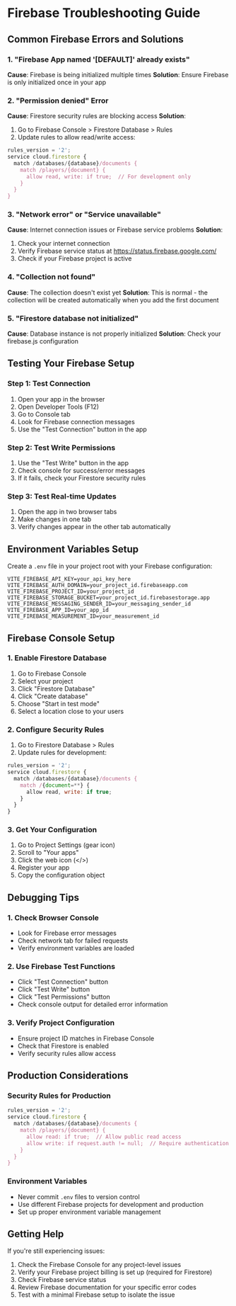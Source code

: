 # Firebase Troubleshooting Guide

## Common Firebase Errors and Solutions

### 1. "Firebase App named '[DEFAULT]' already exists"
**Cause**: Firebase is being initialized multiple times
**Solution**: Ensure Firebase is only initialized once in your app

### 2. "Permission denied" Error
**Cause**: Firestore security rules are blocking access
**Solution**: 
1. Go to Firebase Console > Firestore Database > Rules
2. Update rules to allow read/write access:
```javascript
rules_version = '2';
service cloud.firestore {
  match /databases/{database}/documents {
    match /players/{document} {
      allow read, write: if true;  // For development only
    }
  }
}
```

### 3. "Network error" or "Service unavailable"
**Cause**: Internet connection issues or Firebase service problems
**Solution**: 
1. Check your internet connection
2. Verify Firebase service status at https://status.firebase.google.com/
3. Check if your Firebase project is active

### 4. "Collection not found"
**Cause**: The collection doesn't exist yet
**Solution**: This is normal - the collection will be created automatically when you add the first document

### 5. "Firestore database not initialized"
**Cause**: Database instance is not properly initialized
**Solution**: Check your firebase.js configuration

## Testing Your Firebase Setup

### Step 1: Test Connection
1. Open your app in the browser
2. Open Developer Tools (F12)
3. Go to Console tab
4. Look for Firebase connection messages
5. Use the "Test Connection" button in the app

### Step 2: Test Write Permissions
1. Use the "Test Write" button in the app
2. Check console for success/error messages
3. If it fails, check your Firestore security rules

### Step 3: Test Real-time Updates
1. Open the app in two browser tabs
2. Make changes in one tab
3. Verify changes appear in the other tab automatically

## Environment Variables Setup

Create a `.env` file in your project root with your Firebase configuration:

```env
VITE_FIREBASE_API_KEY=your_api_key_here
VITE_FIREBASE_AUTH_DOMAIN=your_project_id.firebaseapp.com
VITE_FIREBASE_PROJECT_ID=your_project_id
VITE_FIREBASE_STORAGE_BUCKET=your_project_id.firebasestorage.app
VITE_FIREBASE_MESSAGING_SENDER_ID=your_messaging_sender_id
VITE_FIREBASE_APP_ID=your_app_id
VITE_FIREBASE_MEASUREMENT_ID=your_measurement_id
```

## Firebase Console Setup

### 1. Enable Firestore Database
1. Go to Firebase Console
2. Select your project
3. Click "Firestore Database"
4. Click "Create database"
5. Choose "Start in test mode"
6. Select a location close to your users

### 2. Configure Security Rules
1. Go to Firestore Database > Rules
2. Update rules for development:
```javascript
rules_version = '2';
service cloud.firestore {
  match /databases/{database}/documents {
    match /{document=**} {
      allow read, write: if true;
    }
  }
}
```

### 3. Get Your Configuration
1. Go to Project Settings (gear icon)
2. Scroll to "Your apps"
3. Click the web icon (</>)
4. Register your app
5. Copy the configuration object

## Debugging Tips

### 1. Check Browser Console
- Look for Firebase error messages
- Check network tab for failed requests
- Verify environment variables are loaded

### 2. Use Firebase Test Functions
- Click "Test Connection" button
- Click "Test Write" button
- Click "Test Permissions" button
- Check console output for detailed error information

### 3. Verify Project Configuration
- Ensure project ID matches in Firebase Console
- Check that Firestore is enabled
- Verify security rules allow access

## Production Considerations

### Security Rules for Production
```javascript
rules_version = '2';
service cloud.firestore {
  match /databases/{database}/documents {
    match /players/{document} {
      allow read: if true;  // Allow public read access
      allow write: if request.auth != null;  // Require authentication for writes
    }
  }
}
```

### Environment Variables
- Never commit `.env` files to version control
- Use different Firebase projects for development and production
- Set up proper environment variable management

## Getting Help

If you're still experiencing issues:

1. Check the Firebase Console for any project-level issues
2. Verify your Firebase project billing is set up (required for Firestore)
3. Check Firebase service status
4. Review Firebase documentation for your specific error codes
5. Test with a minimal Firebase setup to isolate the issue
